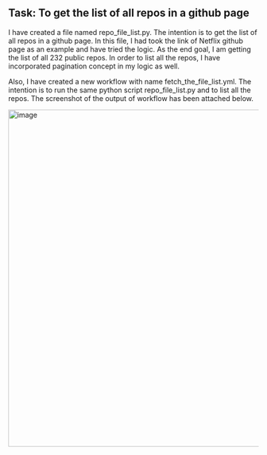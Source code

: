 ## Task: To get the list of all repos in a github page
I have created a file named repo_file_list.py. The intention is to get the list of all repos in a github page. In this file, I had took the link of Netflix github page as an example and have tried the logic. 
As the end goal, I am getting the list of all 232 public repos. In order to list all the repos, I have incorporated pagination concept in my logic as well.

Also, I have created a new workflow with name fetch_the_file_list.yml. The intention is to run the same python script repo_file_list.py and to list all the repos. The screenshot of the output of workflow has been attached below.





<img width="1358" height="678" alt="image" src="https://github.com/user-attachments/assets/f0f85bcc-74d2-47fc-a026-b3469103a3f1" />
